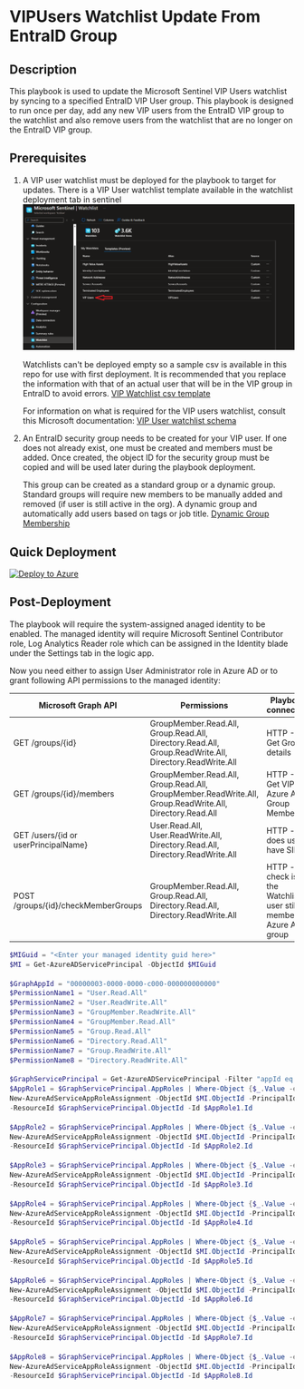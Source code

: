 # VIPUsers Watchlist Update From EntraID Group

## Description

This playbook is used to update the Microsoft Sentinel VIP Users watchlist by syncing to a specified EntraID VIP User group. This playbook is designed to run once per day, add any new VIP users from the EntraID VIP group to the watchlist and also remove users from the watchlist that are no longer on the EntraID VIP group.

## Prerequisites

1) A VIP user watchlist must be deployed for the playbook to target for updates. There is a VIP User watchlist template available in the watchlist deployment tab in sentinel ![alt text](images/watchlistVIPTemplate.png)

    Watchlists can't be deployed empty so a sample csv is available in this repo for use with first deployment. It is recommended that you replace the information with that of an actual user that will be in the VIP group in EntraID to avoid errors. [VIP Watchlist csv template](VIPUserTemplate.csv)

    For information on what is required for the VIP users watchlist, consult this Microsoft documentation: [VIP User watchlist schema](https://learn.microsoft.com/en-us/azure/sentinel/watchlist-schemas#vip-users)

2) An EntraID security group needs to be created for your VIP user. If one does not already exist, one must be created and members must be added. Once created, the object ID for the security group must be copied and will be used later during the playbook deployment.

    This group can be created as a standard group or a dynamic group. Standard groups will require new members to be manually added and removed (if user is still active in the org). A dynamic group and automatically add users based on tags or job title. [Dynamic Group Membership](https://learn.microsoft.com/en-us/entra/identity/users/groups-dynamic-membership)

## Quick Deployment

[![Deploy to Azure](https://aka.ms/deploytoazurebutton)](https://portal.azure.com/#create/Microsoft.Template/uri/https%3A%2F%2Fraw.githubusercontent.com%2FAscent-Solutions-LLC%2FProServ_AutomationKits%2Fmain%2FPlaybooks%2FUpdate-VIPUsers-Watchlist-from-EntraID-Group%2FVIPUser_Watchlist_Update.json)

## Post-Deployment

The playbook will require the system-assigned anaged identity to be enabled. The managed identity will require Microsoft Sentinel Contributor role, Log Analytics Reader role which can be assigned in the Identity blade under the Settings tab in the logic app.

Now you need either to assign User Administrator role in Azure AD or to grant following API permissions to the managed identity:

|Microsoft Graph API|Permissions|Playbook connection|
|--------|-----------|-----------|
|GET /groups/{id}|GroupMember.Read.All, Group.Read.All, Directory.Read.All, Group.ReadWrite.All, Directory.ReadWrite.All| HTTP - Get Group details|
|GET /groups/{id}/members|GroupMember.Read.All, Group.Read.All, GroupMember.ReadWrite.All, Group.ReadWrite.All, Directory.Read.All|HTTP - Get VIP Azure AD Group Members|
|GET /users/{id or userPrincipalName}|User.Read.All, User.ReadWrite.All, Directory.Read.All, Directory.ReadWrite.All|HTTP - does user have SID|
|POST /groups/{id}/checkMemberGroups|GroupMember.Read.All, Group.Read.All, Directory.Read.All, Directory.ReadWrite.All|HTTP - check is the Watchlist user still member of Azure AD group|

```powershell
$MIGuid = "<Enter your managed identity guid here>"
$MI = Get-AzureADServicePrincipal -ObjectId $MIGuid

$GraphAppId = "00000003-0000-0000-c000-000000000000"
$PermissionName1 = "User.Read.All"
$PermissionName2 = "User.ReadWrite.All"
$PermissionName3 = "GroupMember.ReadWrite.All"
$PermissionName4 = "GroupMember.Read.All"
$PermissionName5 = "Group.Read.All"
$PermissionName6 = "Directory.Read.All"
$PermissionName7 = "Group.ReadWrite.All"
$PermissionName8 = "Directory.ReadWrite.All"

$GraphServicePrincipal = Get-AzureADServicePrincipal -Filter "appId eq '$GraphAppId'"
$AppRole1 = $GraphServicePrincipal.AppRoles | Where-Object {$_.Value -eq $PermissionName1 -and $_.AllowedMemberTypes -contains "Application"}
New-AzureAdServiceAppRoleAssignment -ObjectId $MI.ObjectId -PrincipalId $MI.ObjectId `
-ResourceId $GraphServicePrincipal.ObjectId -Id $AppRole1.Id

$AppRole2 = $GraphServicePrincipal.AppRoles | Where-Object {$_.Value -eq $PermissionName2 -and $_.AllowedMemberTypes -contains "Application"}
New-AzureAdServiceAppRoleAssignment -ObjectId $MI.ObjectId -PrincipalId $MI.ObjectId `
-ResourceId $GraphServicePrincipal.ObjectId -Id $AppRole2.Id

$AppRole3 = $GraphServicePrincipal.AppRoles | Where-Object {$_.Value -eq $PermissionName3 -and $_.AllowedMemberTypes -contains "Application"}
New-AzureAdServiceAppRoleAssignment -ObjectId $MI.ObjectId -PrincipalId $MI.ObjectId `
-ResourceId $GraphServicePrincipal.ObjectId -Id $AppRole3.Id

$AppRole4 = $GraphServicePrincipal.AppRoles | Where-Object {$_.Value -eq $PermissionName4 -and $_.AllowedMemberTypes -contains "Application"}
New-AzureAdServiceAppRoleAssignment -ObjectId $MI.ObjectId -PrincipalId $MI.ObjectId `
-ResourceId $GraphServicePrincipal.ObjectId -Id $AppRole4.Id

$AppRole5 = $GraphServicePrincipal.AppRoles | Where-Object {$_.Value -eq $PermissionName5 -and $_.AllowedMemberTypes -contains "Application"}
New-AzureAdServiceAppRoleAssignment -ObjectId $MI.ObjectId -PrincipalId $MI.ObjectId `
-ResourceId $GraphServicePrincipal.ObjectId -Id $AppRole5.Id

$AppRole6 = $GraphServicePrincipal.AppRoles | Where-Object {$_.Value -eq $PermissionName6 -and $_.AllowedMemberTypes -contains "Application"}
New-AzureAdServiceAppRoleAssignment -ObjectId $MI.ObjectId -PrincipalId $MI.ObjectId `
-ResourceId $GraphServicePrincipal.ObjectId -Id $AppRole6.Id

$AppRole7 = $GraphServicePrincipal.AppRoles | Where-Object {$_.Value -eq $PermissionName7 -and $_.AllowedMemberTypes -contains "Application"}
New-AzureAdServiceAppRoleAssignment -ObjectId $MI.ObjectId -PrincipalId $MI.ObjectId `
-ResourceId $GraphServicePrincipal.ObjectId -Id $AppRole7.Id

$AppRole8 = $GraphServicePrincipal.AppRoles | Where-Object {$_.Value -eq $PermissionName8 -and $_.AllowedMemberTypes -contains "Application"}
New-AzureAdServiceAppRoleAssignment -ObjectId $MI.ObjectId -PrincipalId $MI.ObjectId `
-ResourceId $GraphServicePrincipal.ObjectId -Id $AppRole8.Id
```
